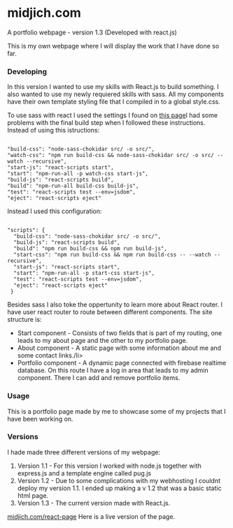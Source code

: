 # midjich.com
A portfolio webpage - version 1.3 (Developed with react.js)

<p>This is my own webpage where I will display the work that I have done so far.</p>

<h3>Developing</h3>
<p>In this version I wanted to use my skills with React.js to build something. I also wanted to use my newly requiered skills with sass. All my components have their own template styling file that I compiled in to a global style.css.</p>

<p>To use sass with react I used the settings I found on <a href="https://github.com/facebookincubator/create-react-app/blob/master/packages/react-scripts/template/README.md#adding-a-css-preprocessor-sass-less-etc">this page</a>I had some problems with the final build step when I followed these instructions. Instead of using this istructions: </p>
<code>
"build-css": "node-sass-chokidar src/ -o src/",
"watch-css": "npm run build-css && node-sass-chokidar src/ -o src/ --watch --recursive",
"start-js": "react-scripts start",
"start": "npm-run-all -p watch-css start-js",
"build-js": "react-scripts build",
"build": "npm-run-all build-css build-js",
"test": "react-scripts test --env=jsdom",
"eject": "react-scripts eject"
</code>
<p>Instead I used this configuration:</p>
<code>
"scripts": {
  "build-css": "node-sass-chokidar src/ -o src/",
  "build-js": "react-scripts build",
  "build": "npm run build-css && npm run build-js",
  "start-css": "npm run build-css && npm run build-css -- --watch --recursive",
  "start-js": "react-scripts start",
  "start": "npm-run-all -p start-css start-js",
  "test": "react-scripts test --env=jsdom",
  "eject": "react-scripts eject"
 }
</code>

<p>Besides sass I also toke the oppertunity to learn more about React router. I have user react router to route between different components. The site structure is:
<ul>
 <li>Start component - Consists of two fields that is part of my routing, one leads to my about page and the other to my portfolio page.</li>
 <li>About component - A static page with some information about me and some contact links./li>
 <li>Portfolio component - A dynamic page connected with firebase realtime database. On this route I have a log in area that leads to my admin component. There I can add and remove portfolio items.</li>
 </ul></p>

<h3>Usage</h3>
<p>This is a portfolio page made by me to showcase some of my projects that I have been working on. </p>

<h3>Versions</h3>
<p>I hade made three different versions of my webpage:
<ol>
 <li>Version 1.1 - For this version I worked with node.js together with express.js and a template engine called pug.js</li>
 <li>Version 1.2 - Due to some complications with my webhosting I couldnt deploy my version 1.1. I ended up making a v 1.2 that was a basic static html page.</li>
 <li>Version 1.3 - The current version made with React.js. </li>
</ol></p>

<a href="http://www.midjich.com/react-page">midjich.com/react-page</a> Here is a live version of the page.
